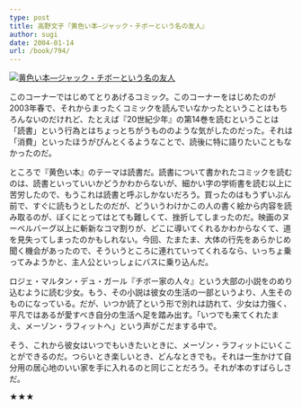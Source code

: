 ```yaml
---
type: post
title: 高野文子『黄色い本―ジャック・チボーという名の友人』
author: sugi
date: 2004-01-14
url: /book/794/
---
```

<a href="http://www.amazon.co.jp/exec/obidos/ASIN/4063344886/chezsugi-22/ref=nosim/" onclick="_gaq.push(['_trackEvent', 'outbound-article', 'http://www.amazon.co.jp/exec/obidos/ASIN/4063344886/chezsugi-22/ref=nosim/', '']);" name="amazletlink" target="_blank"><img src="http://i2.wp.com/ecx.images-amazon.com/images/I/411MG05FCTL.SL160.jpg?w=660" alt="黄色い本―ジャック・チボーという名の友人" class="alignleft" data-recalc-dims="1" /></a>

このコーナーではじめてとりあげるコミック。このコーナーをはじめたのが2003年春で、それからまったくコミックを読んでいなかったということはもちろんないのだけれど、たとえば『20世紀少年』の第14巻を読むということは「読書」という行為とはちょっとちがうもののような気がしたのだった。それは「消費」といったほうがぴんとくるようなことで、読後に特に語りたいこともなかったのだ。

ところで『黄色い本』のテーマは読書だ。読書について書かれたコミックを読むのは、読書といっていいかどうかわからないが、細かい字の学術書を読む以上に苦労したので、もうこれは読書と呼ぶしかないだろう。買ったのはもうずいぶん前で、すぐに読もうとしたのだが、どういうわけかこの人の書く絵から内容を読み取るのが、ぼくにとってはとても難しくて、挫折してしまったのだ。映画のヌーベルバーグ以上に斬新なコマ割りが、どこに導いてくれるかわからなくて、道を見失ってしまったのかもしれない。今回、たまたま、大体の行先をあらかじめ聞く機会があったので、そういうところに連れていってくれるなら、いっちょ乗ってみようかと、主人公といっしょにバスに乗り込んだ。

ロジェ・マルタン・デュ・ガール『チボー家の人々』という大部の小説をのめり込むように読む少女。もう、その小説は彼女の生活の一部というより、人生そのものになっている。だが、いつか読了という形で別れは訪れて、少女は力強く、平凡ではあるが愛すべき自分の生活へ足を踏み出す。「いつでも来てくれたまえ、メーゾン・ラフィットへ」という声がこだまする中で。

そう、これから彼女はいつでもいきたいときに、メーゾン・ラフィットにいくことができるのだ。つらいとき楽しいとき、どんなときでも。それは一生かけて自分用の居心地のいい家を手に入れるのと同じことだろう。それが本のすばらしさだ。

★★★

